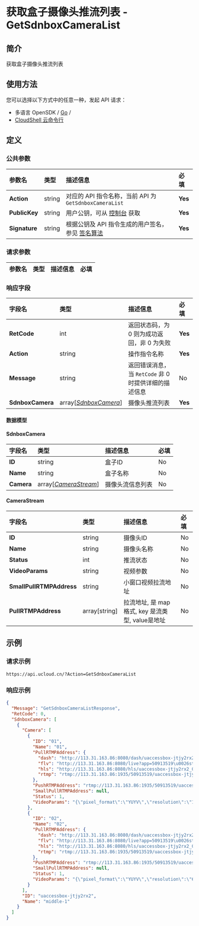 # 获取盒子摄像头推流列表 - GetSdnboxCameraList

## 简介

获取盒子摄像头推流列表






## 使用方法

您可以选择以下方式中的任意一种，发起 API 请求：
- 多语言 OpenSDK / [Go](https://github.com/ucloud/ucloud-sdk-go) /
- [CloudShell 云命令行](https://shell.ucloud.cn/)


## 定义

### 公共参数

| 参数名 | 类型 | 描述信息 | 必填 |
|:---|:---|:---|:---|
| **Action**     | string  | 对应的 API 指令名称，当前 API 为 `GetSdnboxCameraList`                        | **Yes** |
| **PublicKey**  | string  | 用户公钥，可从 [控制台](https://console.ucloud.cn/uapi/apikey) 获取                                             | **Yes** |
| **Signature**  | string  | 根据公钥及 API 指令生成的用户签名，参见 [签名算法](api/summary/signature.md)  | **Yes** |

### 请求参数

| 参数名 | 类型 | 描述信息 | 必填 |
|:---|:---|:---|:---|

### 响应字段

| 字段名 | 类型 | 描述信息 | 必填 |
|:---|:---|:---|:---|
| **RetCode** | int | 返回状态码，为 0 则为成功返回，非 0 为失败 |**Yes**|
| **Action** | string | 操作指令名称 |**Yes**|
| **Message** | string | 返回错误消息，当 `RetCode` 非 0 时提供详细的描述信息 |No|
| **SdnboxCamera** | array[[*SdnboxCamera*](#SdnboxCamera)] | 摄像头推流列表 |**Yes**|

#### 数据模型


#### SdnboxCamera

| 字段名 | 类型 | 描述信息 | 必填 |
|:---|:---|:---|:---|
| **ID** | string | 盒子ID |No|
| **Name** | string | 盒子名称 |No|
| **Camera** | array[[*CameraStream*](#CameraStream)] | 摄像头流信息列表 |No|

#### CameraStream

| 字段名 | 类型 | 描述信息 | 必填 |
|:---|:---|:---|:---|
| **ID** | string | 摄像头ID |No|
| **Name** | string | 摄像头名称 |No|
| **Status** | int | 推流状态 |No|
| **VideoParams** | string | 视频参数 |No|
| **SmallPullRTMPAddress** | string | 小窗口视频拉流地址 |No|
| **PullRTMPAddress** | array[string] | 拉流地址, 是 map 格式, key 是流类型, value是地址 |No|

## 示例

### 请求示例
    
```
https://api.ucloud.cn/?Action=GetSdnboxCameraList
```

### 响应示例
    
```json
{
  "Message": "GetSdnboxCameraListResponse",
  "RetCode": 0,
  "SdnboxCamera": [
    {
      "Camera": [
        {
          "ID": "01",
          "Name": "01",
          "PullRTMPAddress": {
            "dash": "http://113.31.163.86:8080/dash/uaccessbox-jtjy2rx2_01_stream/index.mpd",
            "flv": "http://113.31.163.86:8080/live?app=50913519\u0026stream=uaccessbox-jtjy2rx2_01_stream",
            "hls": "http://113.31.163.86:8080/hls/uaccessbox-jtjy2rx2_01_stream/index.m3u8",
            "rtmp": "rtmp://113.31.163.86:1935/50913519/uaccessbox-jtjy2rx2_01_stream"
          },
          "PushRTMPAddress": "rtmp://113.31.163.86:1935/50913519/uaccessbox-jtjy2rx2_01_stream",
          "SmallPullRTMPAddress": null,
          "Status": 1,
          "VideoParams": "{\"pixel_format\":\"YUYV\",\"resolution\":\"1080*720;640*480\"}"
        },
        {
          "ID": "02",
          "Name": "02",
          "PullRTMPAddress": {
            "dash": "http://113.31.163.86:8080/dash/uaccessbox-jtjy2rx2_02_stream/index.mpd",
            "flv": "http://113.31.163.86:8080/live?app=50913519\u0026stream=uaccessbox-jtjy2rx2_02_stream",
            "hls": "http://113.31.163.86:8080/hls/uaccessbox-jtjy2rx2_02_stream/index.m3u8",
            "rtmp": "rtmp://113.31.163.86:1935/50913519/uaccessbox-jtjy2rx2_02_stream"
          },
          "PushRTMPAddress": "rtmp://113.31.163.86:1935/50913519/uaccessbox-jtjy2rx2_02_stream",
          "SmallPullRTMPAddress": null,
          "Status": 1,
          "VideoParams": "{\"pixel_format\":\"YUYV\",\"resolution\":\"640*480\"}"
        }
      ],
      "ID": "uaccessbox-jtjy2rx2",
      "Name": "middle-1"
    }
  ]
}
```





